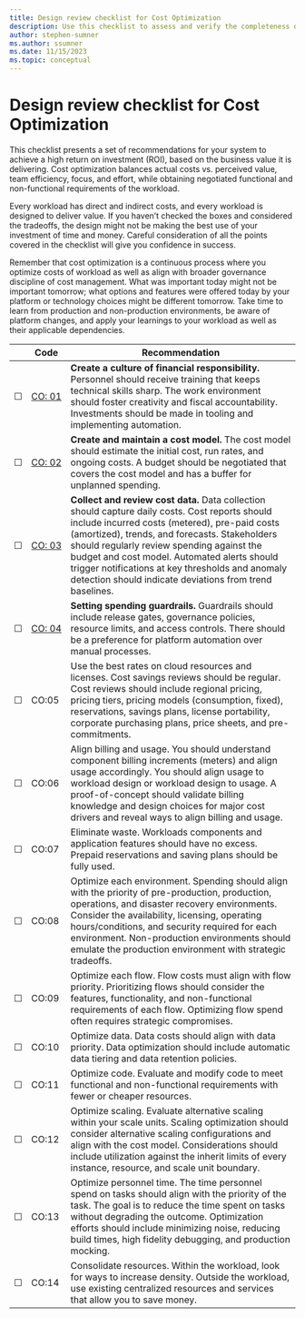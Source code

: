 ```yaml
---
title: Design review checklist for Cost Optimization 
description: Use this checklist to assess and verify the completeness of your design for cost optimization.   
author: stephen-sumner 
ms.author: ssumner 
ms.date: 11/15/2023 
ms.topic: conceptual
---
```

# Design review checklist for Cost Optimization

This checklist presents a set of recommendations for your system to achieve a high return on investment (ROI), based on the business value it is delivering. Cost optimization balances actual costs vs. perceived value, team efficiency, focus, and effort, while obtaining negotiated functional and non-functional requirements of the workload.

Every workload has direct and indirect costs, and every workload is designed to deliver value. If you haven’t checked the boxes and considered the tradeoffs, the design might not be making the best use of your investment of time and money. Careful consideration of all the points covered in the checklist will give you confidence in success.

Remember that cost optimization is a continuous process where you optimize costs of workload as well as align with broader governance discipline of cost management. What was important today might not be important tomorrow; what options and features were offered today by your platform or technology choices might be different tomorrow. Take time to learn from production and non-production environments, be aware of platform changes, and apply your learnings to your workload as well as their applicable dependencies.

| &nbsp;| Code  |Recommendation |
|---|---|---|
| &#9744; | [CO:&nbsp;01](create-financial-responsbility.md) | **Create a culture of financial responsibility.** Personnel should receive training that keeps technical skills sharp. The work environment should foster creativity and fiscal accountability. Investments should be made in tooling and implementing automation.|
| &#9744; | [CO:&nbsp;02](cost-model.md) | **Create and maintain a cost model.** The cost model should estimate the initial cost, run rates, and ongoing costs. A budget should be negotiated that covers the cost model and has a buffer for unplanned spending.|
| &#9744; | [CO:&nbsp;03](collect-review-cost-data.md) | **Collect and review cost data.** Data collection should capture daily costs. Cost reports should include incurred costs (metered), pre-paid costs (amortized), trends, and forecasts. Stakeholders should regularly review spending against the budget and cost model. Automated alerts should trigger notifications at key thresholds and anomaly detection should indicate deviations from trend baselines. |
| &#9744; | [CO:&nbsp;04](set-spending-guardrails.md) | **Setting spending guardrails.** Guardrails should include release gates, governance policies, resource limits, and access controls. There should be a preference for platform automation over manual processes. |
| &#9744; | CO:05 | Use the best rates on cloud resources and licenses. Cost savings reviews should be regular. Cost reviews should include regional pricing, pricing tiers, pricing models (consumption, fixed), reservations, savings plans, license portability, corporate purchasing plans, price sheets, and pre-commitments.|
| &#9744; | CO:06 | Align billing and usage. You should understand component billing increments (meters) and align usage accordingly. You should align usage to workload design or workload design to usage. A proof-of-concept should validate billing knowledge and design choices for major cost drivers and reveal ways to align billing and usage.|
| &#9744; | CO:07 | Eliminate waste. Workloads components and application features should have no excess. Prepaid reservations and saving plans should be fully used. |
| &#9744; | CO:08 | Optimize each environment. Spending should align with the priority of pre-production, production, operations, and disaster recovery environments. Consider the availability, licensing, operating hours/conditions, and security required for each environment. Non-production environments should emulate the production environment with strategic tradeoffs.|
| &#9744; | CO:09 | Optimize each flow. Flow costs must align with flow priority. Prioritizing flows should consider the features, functionality, and non-functional requirements of each flow. Optimizing flow spend often requires strategic compromises.|
| &#9744; | CO:10 | Optimize data. Data costs should align with data priority. Data optimization should include automatic data tiering and data retention policies.|
| &#9744; | CO:11 | Optimize code. Evaluate and modify code to meet functional and non-functional requirements with fewer or cheaper resources. |
| &#9744; | CO:12 | Optimize scaling. Evaluate alternative scaling within your scale units. Scaling optimization should consider alternative scaling configurations and align with the cost model. Considerations should include utilization against the inherit limits of every instance, resource, and scale unit boundary.|
| &#9744; | CO:13 | Optimize personnel time. The time personnel spend on tasks should align with the priority of the task. The goal is to reduce the time spent on tasks without degrading the outcome. Optimization efforts should include minimizing noise, reducing build times, high fidelity debugging, and production mocking.|
| &#9744; | CO:14 | Consolidate resources. Within the workload, look for ways to increase density. Outside the workload, use existing centralized resources and services that allow you to save money.|
